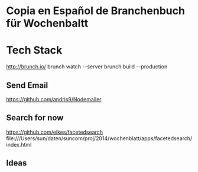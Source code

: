 # Copia en Español de Branchenbuch für Wochenbaltt

# Tech Stack
http://brunch.io/
  brunch watch --server
  brunch build --production

## Send Email
https://github.com/andris9/Nodemailer

## Search for now
https://github.com/eikes/facetedsearch
file:///Users/sun/daten/suncom/proj/2014/wochenblatt/apps/facetedsearch/index.html

## Ideas



